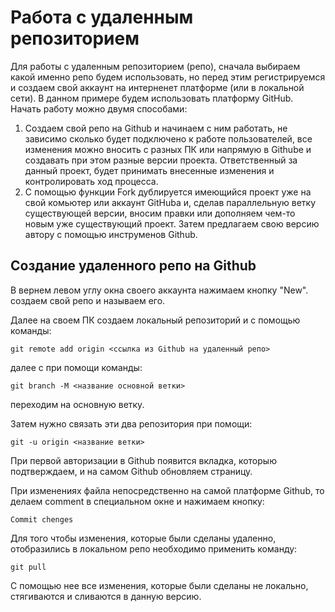 # Работа с удаленным репозиторием

Для работы с удаленным репозиторием (репо), сначала выбираем какой именно репо будем использовать, но перед этим регистрируемся и создаем свой аккаунт на интерненет платформе (или в локальной сети). В данном примере будем использовать платформу GitHub. Начать работу можно двумя способами:
1. Создаем свой репо на Github и начинаем с ним работать, не зависимо сколько будет подключено к работе пользователей, все изменения можно вносить с разных ПК или напрямую в Githube и создавать при этом разные версии проекта. Ответственный за данный проект, будет принимать внесенные изменения и контролировать ход процесса.
2. С помощью функции Fork дублируется имеющийся проект уже на свой комьютер или аккаунт GitHuba и, сделав параллельную ветку существующей версии, вносим правки или дополняем чем-то новым уже существующий проект. Затем предлагаем свою версию автору с помощью инструменов Github.

## Создание удаленного репо на Github

В вернем левом углу окна своего аккаунта нажимаем кнопку "New". создаем свой репо и называем его.

Далее на своем ПК создаем локальный репозиторий и с помощью команды:

    git remote add origin <ссылка из Github на удаленный репо>

далее с при помощи команды:

    git branch -M <название основной ветки>

переходим на основную ветку.

Затем нужно связать эти два репозитория при помощи:

    git -u origin <название ветки>

При первой авторизации в Github появится вкладка, которыю подтверждаем, и на самом Github обновляем страницу.

При изменениях файла непосредственно на самой платформе Github, то делаем comment в специальном окне и нажимаем кнопку:

    Commit chenges

Для того чтобы изменения, которые были сделаны удаленно, отобразились в локальном репо необходимо применить команду:

    git pull

С помощью нее все изменения, которые были сделаны не локально, стягиваются и сливаются в данную версию.